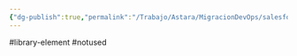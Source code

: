 ```yaml
---
{"dg-publish":true,"permalink":"/Trabajo/Astara/MigracionDevOps/salesforce/libraries/retrieveChanges/"}
---
```



#library-element
#notused 
